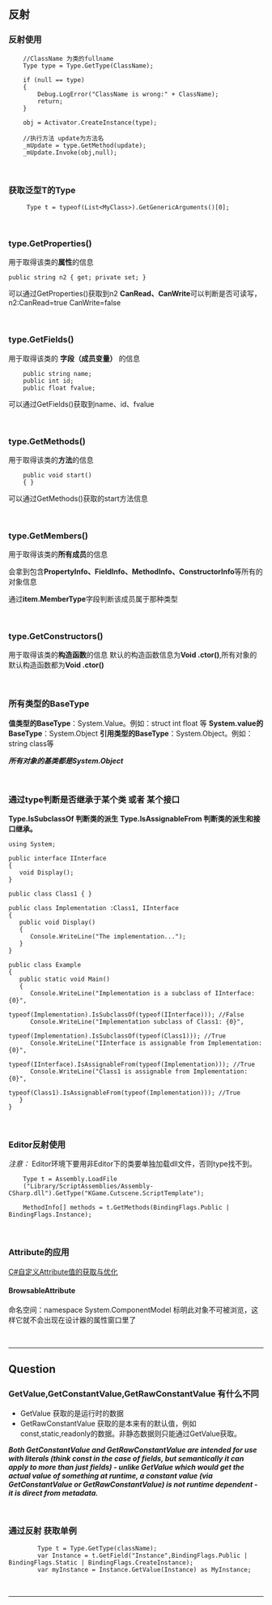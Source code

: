 
## 反射


### 反射使用

```
    //ClassName 为类的fullname
    Type type = Type.GetType(ClassName);

    if (null == type)
    {
        Debug.LogError("ClassName is wrong:" + ClassName);
        return;
    }

    obj = Activator.CreateInstance(type);

    //执行方法 update为方法名
    _mUpdate = type.GetMethod(update);
    _mUpdate.Invoke(obj,null);

```

<br/>

### 获取泛型T的Type
```
     Type t = typeof(List<MyClass>).GetGenericArguments()[0];
```

<br/>

### type.GetProperties()
用于取得该类的**属性**的信息

```
public string n2 { get; private set; }
```
可以通过GetProperties()获取到n2
**CanRead、CanWrite**可以判断是否可读写，n2:CanRead=true CanWrite=false

<br/>

### type.GetFields()
用于取得该类的 **字段（成员变量）** 的信息

```
    public string name;
    public int id;
    public float fvalue;
```

可以通过GetFields()获取到name、id、fvalue

<br/>

### type.GetMethods()
用于取得该类的**方法**的信息
```
    public void start()
    { }
```
可以通过GetMethods()获取的start方法信息

<br/>

### type.GetMembers()
用于取得该类的**所有成员**的信息

会拿到包含**PropertyInfo、FieldInfo、MethodInfo、ConstructorInfo**等所有的对象信息

通过**item.MemberType**字段判断该成员属于那种类型

<br/>

### type.GetConstructors()
用于取得该类的**构造函数**的信息
默认的构造函数信息为**Void .ctor()**,所有对象的默认构造函数都为**Void .ctor()**

<br/>

### 所有类型的BaseType
**值类型的BaseType**：System.Value。例如：struct int float 等
**System.value的BaseType**：System.Object
**引用类型的BaseType**：System.Object。例如：string class等

***所有对象的基类都是System.Object***

<br/>

### 通过type判断是否继承于某个类 或者 某个接口

**Type.IsSubclassOf 判断类的派生**
**Type.IsAssignableFrom 判断类的派生和接口继承。**
```
using System;
 
public interface IInterface
{
   void Display();
}
 
public class Class1 { }
 
public class Implementation :Class1, IInterface
{
   public void Display()
   {
      Console.WriteLine("The implementation...");
   }
}
 
public class Example
{
   public static void Main()
   {
      Console.WriteLine("Implementation is a subclass of IInterface:   {0}",
                        typeof(Implementation).IsSubclassOf(typeof(IInterface))); //False
      Console.WriteLine("Implementation subclass of Class1: {0}",
                        typeof(Implementation).IsSubclassOf(typeof(Class1))); //True
      Console.WriteLine("IInterface is assignable from Implementation: {0}",
                        typeof(IInterface).IsAssignableFrom(typeof(Implementation))); //True
      Console.WriteLine("Class1 is assignable from Implementation: {0}",
                        typeof(Class1).IsAssignableFrom(typeof(Implementation))); //True
   }
}
```



<br/>

### Editor反射使用

*注意：* Editor环境下要用非Editor下的类要单独加载dll文件，否则type找不到。

```
    Type t = Assembly.LoadFile
    ("Library/ScriptAssemblies/Assembly-CSharp.dll").GetType("KGame.Cutscene.ScriptTemplate");

    MethodInfo[] methods = t.GetMethods(BindingFlags.Public | BindingFlags.Instance);

```

<br/>

### Attribute的应用

[C#自定义Attribute值的获取与优化](https://www.cnblogs.com/junjieok/p/4949806.html)

#### BrowsableAttribute
命名空间：namespace System.ComponentModel
标明此对象不可被浏览，这样它就不会出现在设计器的属性窗口里了

<br/>

******

## Question

### GetValue,GetConstantValue,GetRawConstantValue 有什么不同

+ GetValue 获取的是运行时的数据
+ GetRawConstantValue 获取的是本来有的默认值，例如const,static,readonly的数据。非静态数据则只能通过GetValue获取。

***Both GetConstantValue and GetRawConstantValue are intended for use with literals (think const in the case of fields, but semantically it can apply to more than just fields) - unlike GetValue which would get the actual value of something at runtime, a constant value (via GetConstantValue or GetRawConstantValue) is not runtime dependent - it is direct from metadata.***

<br/>


### 通过反射 获取单例

```
        Type t = Type.GetType(className);
        var Instance = t.GetField("Instance",BindingFlags.Public | BindingFlags.Static | BindingFlags.CreateInstance);
        var myInstance = Instance.GetValue(Instance) as MyInstance;
```

<br/>

******